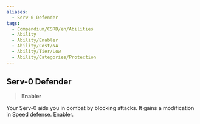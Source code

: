 ```yaml
---
aliases:
  - Serv-0 Defender
tags:
  - Compendium/CSRD/en/Abilities
  - Ability
  - Ability/Enabler
  - Ability/Cost/NA
  - Ability/Tier/Low
  - Ability/Categories/Protection
---
```

  
    
## Serv-0 Defender    
>**Enabler**  
    
Your Serv-0 aids you in combat by blocking attacks. It gains a modification in Speed defense. Enabler.